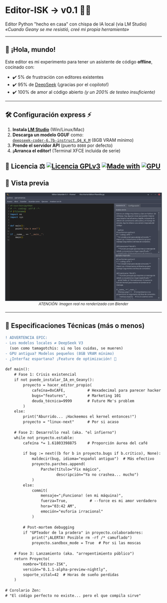 # Editor-ISK → v0.1 🐍🔥

Editor Python "hecho en casa" con chispa de IA local (via LM Studio)  
*«Cuando Geany se me resistió, creé mi propia herramienta»*

---

## 🚀 **¡Hola, mundo!**
Este editor es mi experimento para tener un asistente de código **offline**, cocinado con:
- ✔️ 5% de frustración con editores existentes  
- ✔️ 95% de [DeepSeek](https://deepseek.com) (¡gracias por el copiloto!)  
- ✔️ 100% de amor al código abierto *(y un 200% de testeo insuficiente)*

---

## 🛠 **Configuración express** ⚡
1. **Instala [LM Studio](https://lmstudio.ai/download)** (Win/Linux/Mac)
2. **Descarga un modelo GGUF** como:  
   [`deepseek-coder-6.7b-instruct.Q4_K_M`](https://huggingface.co/TheBloke/deepseek-coder-6.7B-instruct-GGUF) (8GB VRAM mínimo)
3. **Prende el servidor API** (puerto `8080` por defecto)
4. **¡Arranca el editor!** (Terminal XFCE incluida de serie)

📜 Licencia ⚖️
[![Licencia GPLv3](https://img.shields.io/badge/⚖️_Licencia-GPLv3-important)](LICENSE)
[![Made with](https://img.shields.io/badge/Hecho_con-5%25_paciencia-ff69b4)](https://github.com/wsnlndrv)
[![GPU](https://img.shields.io/badge/GPU-8GB%2B-orange)](https://lmstudio.ai)
---

## 📸 **Vista previa**
<p align="center">
  <img src="https://raw.githubusercontent.com/wsnlndrv/Editor-ISK/main/Capturas/captura_20250625_050624.png" width="750" alt="Editor-ISK en acción">
  <br>
  <sup><em>ATENCIÓN: Imagen real no renderizada con Blender</em></sup>
</p>

---

## 🧪 **Especificaciones Técnicas (más o menos)**
```diff
! ADVERTENCIA EPIC:
- Los modelos locales ≠ DeepSeek V3 
  (son como tamagotchis: si no los cuidas, se mueren)
- GPU antigua? Modelos pequeños (8GB VRAM mínimo)
- ¿Interfaz espartana? ¡Feature de optimización! 🚀

def main():
    # Fase 1: Crisis existencial
    if not puede_instalar_IA_en_Geany():
        proyecto = hacer_editor_propio(
            cafeína=0xCAFE,          # Hexadecimal para parecer hacker
            bugs="features",         # Marketing 101
            deuda_técnica=9999       # Future Me's problem
        )
    else:
        print("Aburrido... ¡Hackeemos el kernel entonces!")
        proyecto = "linux-next"      # Por si acaso

    # Fase 2: Desarrollo real (aka. "el infierno")
    while not proyecto.estable:
        cafeína *= 1.61803398875     # Proporción áurea del café
        
        if bug := next((b for b in proyecto.bugs if b.crítico), None):
            maldecir(bug, idioma="español antiguo")  # Más efectivo
            proyecto.parches.append(
                Parche(título="Fix mágico", 
                       descripción="Ya no crashea... mucho")
            )
        else:
            commit(
                mensaje="¡Funciona! (en mi máquina)",
                fuerza=True,          # --force es mi amor verdadero
                hora="03:42 AM",
                emoción="euforia irracional"
            )
        
        # Post-mortem debugging
        if "GPTeador de la pradera" in proyecto.colaboradores:
            print("¡ALERTA! Posible rm -rf /* camuflado")
            proyecto.sandbox_mode = True  # Por si las moscas

    # Fase 3: Lanzamiento (aka. "arrepentimiento público")    
    return Proyecto(
        nombre="Editor-ISK", 
        versión="0.1.1-alpha-preview-nightly",
        soporte_vital=42  # Horas de sueño perdidas
    )

# Corolario Zen:
# "El código perfecto no existe... pero el que compila sirve"
